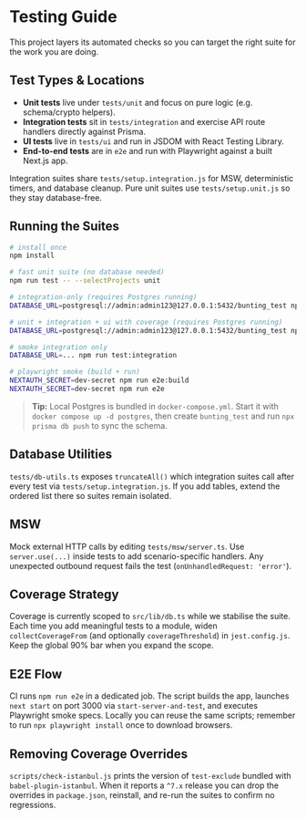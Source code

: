 # Testing Guide

This project layers its automated checks so you can target the right suite for the work you are doing.

## Test Types & Locations
- **Unit tests** live under `tests/unit` and focus on pure logic (e.g. schema/crypto helpers).
- **Integration tests** sit in `tests/integration` and exercise API route handlers directly against Prisma.
- **UI tests** live in `tests/ui` and run in JSDOM with React Testing Library.
- **End-to-end tests** are in `e2e` and run with Playwright against a built Next.js app.

Integration suites share `tests/setup.integration.js` for MSW, deterministic timers, and database cleanup. Pure unit suites use `tests/setup.unit.js` so they stay database-free.

## Running the Suites
```bash
# install once
npm install

# fast unit suite (no database needed)
npm run test -- --selectProjects unit

# integration-only (requires Postgres running)
DATABASE_URL=postgresql://admin:admin123@127.0.0.1:5432/bunting_test npm run test -- --selectProjects integration

# unit + integration + ui with coverage (requires Postgres running)
DATABASE_URL=postgresql://admin:admin123@127.0.0.1:5432/bunting_test npm run test:cov

# smoke integration only
DATABASE_URL=... npm run test:integration

# playwright smoke (build + run)
NEXTAUTH_SECRET=dev-secret npm run e2e:build
NEXTAUTH_SECRET=dev-secret npm run e2e
```

> **Tip:** Local Postgres is bundled in `docker-compose.yml`. Start it with `docker compose up -d postgres`, then create `bunting_test` and run `npx prisma db push` to sync the schema.

## Database Utilities
`tests/db-utils.ts` exposes `truncateAll()` which integration suites call after every test via `tests/setup.integration.js`. If you add tables, extend the ordered list there so suites remain isolated.

## MSW
Mock external HTTP calls by editing `tests/msw/server.ts`. Use `server.use(...)` inside tests to add scenario-specific handlers. Any unexpected outbound request fails the test (`onUnhandledRequest: 'error'`).

## Coverage Strategy
Coverage is currently scoped to `src/lib/db.ts` while we stabilise the suite. Each time you add meaningful tests to a module, widen `collectCoverageFrom` (and optionally `coverageThreshold`) in `jest.config.js`. Keep the global 90% bar when you expand the scope.

## E2E Flow
CI runs `npm run e2e` in a dedicated job. The script builds the app, launches `next start` on port 3000 via `start-server-and-test`, and executes Playwright smoke specs. Locally you can reuse the same scripts; remember to run `npx playwright install` once to download browsers.

## Removing Coverage Overrides
`scripts/check-istanbul.js` prints the version of `test-exclude` bundled with `babel-plugin-istanbul`. When it reports a `^7.x` release you can drop the overrides in `package.json`, reinstall, and re-run the suites to confirm no regressions.
